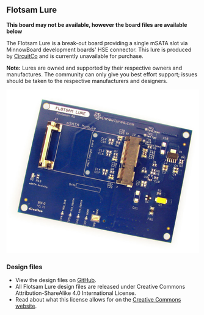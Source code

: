 ## Flotsam Lure

**This board may not be available, however the board files are available below**

The Flotsam Lure is a break-out board providing a single
mSATA slot via MinnowBoard development boards' HSE connector.
This lure is produced by [CircuitCo](http://www.circuitco.com/) and is currently unavailable
for purchase. 

**Note:** Lures are owned and supported by their
respective owners and manufactures. The community can only give
you best effort support; issues should be taken to the respective
manufacturers and designers.

![Flotsam Lure](pages/flotsam-lure/1055px-Flotsam-lure-a.jpg)

### Design files

- View the design files on [GitHub](https://github.com/MinnowBoard-org/design-files/tree/master/expansion-boards-lures). 
- All Flotsam Lure design files are released under Creative Commons Attribution-ShareAlike 4.0 International License. 
- Read about what this license allows for on the [Creative Commons website](http://creativecommons.org/licenses/by-sa/4.0/).
